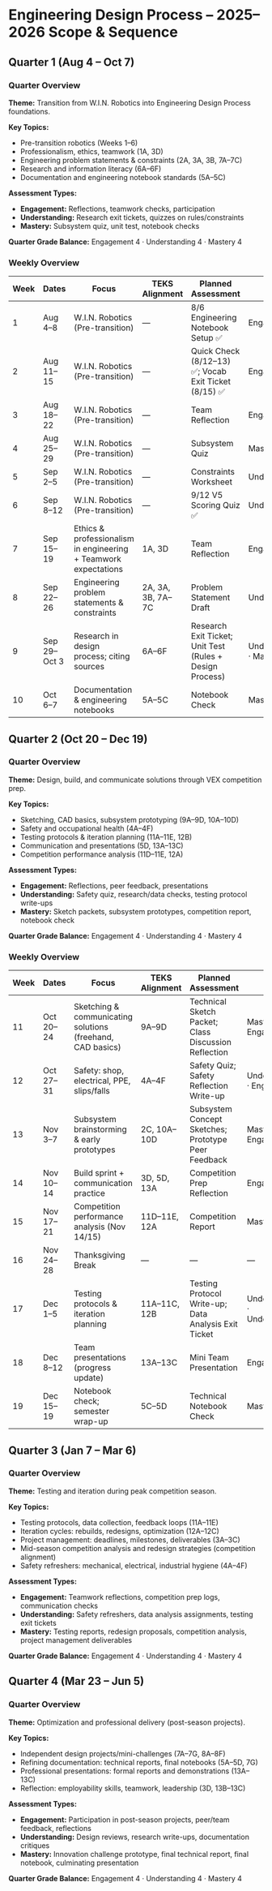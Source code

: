 # Engineering Design Process – 2025–2026 Scope & Sequence

## Quarter 1 (Aug 4 – Oct 7)

### Quarter Overview

**Theme:** Transition from W.I.N. Robotics into Engineering Design Process foundations.

**Key Topics:**
- Pre-transition robotics (Weeks 1–6)
- Professionalism, ethics, teamwork (1A, 3D)
- Engineering problem statements & constraints (2A, 3A, 3B, 7A–7C)
- Research and information literacy (6A–6F)
- Documentation and engineering notebook standards (5A–5C)

**Assessment Types:**
- **Engagement:** Reflections, teamwork checks, participation
- **Understanding:** Research exit tickets, quizzes on rules/constraints
- **Mastery:** Subsystem quiz, unit test, notebook checks

**Quarter Grade Balance:** Engagement 4 · Understanding 4 · Mastery 4

### Weekly Overview

| Week | Dates | Focus | TEKS Alignment | Planned Assessment | Type |
|------|-------|-------|----------------|-------------------|------|
| 1 | Aug 4–8 | W.I.N. Robotics (Pre-transition) | — | 8/6 Engineering Notebook Setup ✅ | Engagement |
| 2 | Aug 11–15 | W.I.N. Robotics (Pre-transition) | — | Quick Check (8/12–13) ✅; Vocab Exit Ticket (8/15) ✅ | Engagement |
| 3 | Aug 18–22 | W.I.N. Robotics (Pre-transition) | — | Team Reflection | Engagement |
| 4 | Aug 25–29 | W.I.N. Robotics (Pre-transition) | — | Subsystem Quiz | Mastery |
| 5 | Sep 2–5 | W.I.N. Robotics (Pre-transition) | — | Constraints Worksheet | Understanding |
| 6 | Sep 8–12 | W.I.N. Robotics (Pre-transition) | — | 9/12 V5 Scoring Quiz ✅ | Understanding |
| 7 | Sep 15–19 | Ethics & professionalism in engineering + Teamwork expectations | 1A, 3D | Team Reflection | Engagement |
| 8 | Sep 22–26 | Engineering problem statements & constraints | 2A, 3A, 3B, 7A–7C | Problem Statement Draft | Understanding |
| 9 | Sep 29–Oct 3 | Research in design process; citing sources | 6A–6F | Research Exit Ticket; Unit Test (Rules + Design Process) | Understanding · Mastery |
| 10 | Oct 6–7 | Documentation & engineering notebooks | 5A–5C | Notebook Check | Mastery |

## Quarter 2 (Oct 20 – Dec 19)

### Quarter Overview

**Theme:** Design, build, and communicate solutions through VEX competition prep.

**Key Topics:**
- Sketching, CAD basics, subsystem prototyping (9A–9D, 10A–10D)
- Safety and occupational health (4A–4F)
- Testing protocols & iteration planning (11A–11E, 12B)
- Communication and presentations (5D, 13A–13C)
- Competition performance analysis (11D–11E, 12A)

**Assessment Types:**
- **Engagement:** Reflections, peer feedback, presentations
- **Understanding:** Safety quiz, research/data checks, testing protocol write-ups
- **Mastery:** Sketch packets, subsystem prototypes, competition report, notebook check

**Quarter Grade Balance:** Engagement 4 · Understanding 4 · Mastery 4

### Weekly Overview

| Week | Dates | Focus | TEKS Alignment | Planned Assessment | Type |
|------|-------|-------|----------------|-------------------|------|
| 11 | Oct 20–24 | Sketching & communicating solutions (freehand, CAD basics) | 9A–9D | Technical Sketch Packet; Class Discussion Reflection | Mastery · Engagement |
| 12 | Oct 27–31 | Safety: shop, electrical, PPE, slips/falls | 4A–4F | Safety Quiz; Safety Reflection Write-up | Understanding · Engagement |
| 13 | Nov 3–7 | Subsystem brainstorming & early prototypes | 2C, 10A–10D | Subsystem Concept Sketches; Prototype Peer Feedback | Mastery · Engagement |
| 14 | Nov 10–14 | Build sprint + communication practice | 3D, 5D, 13A | Competition Prep Reflection | Engagement |
| 15 | Nov 17–21 | Competition performance analysis (Nov 14/15) | 11D–11E, 12A | Competition Report | Mastery |
| 16 | Nov 24–28 | Thanksgiving Break | — | — | — |
| 17 | Dec 1–5 | Testing protocols & iteration planning | 11A–11C, 12B | Testing Protocol Write-up; Data Analysis Exit Ticket | Understanding · Understanding |
| 18 | Dec 8–12 | Team presentations (progress update) | 13A–13C | Mini Team Presentation | Engagement |
| 19 | Dec 15–19 | Notebook check; semester wrap-up | 5C–5D | Technical Notebook Check | Mastery |

## Quarter 3 (Jan 7 – Mar 6)

### Quarter Overview

**Theme:** Testing and iteration during peak competition season.

**Key Topics:**
- Testing protocols, data collection, feedback loops (11A–11E)
- Iteration cycles: rebuilds, redesigns, optimization (12A–12C)
- Project management: deadlines, milestones, deliverables (3A–3C)
- Mid-season competition analysis and redesign strategies (competition alignment)
- Safety refreshers: mechanical, electrical, industrial hygiene (4A–4F)

**Assessment Types:**
- **Engagement:** Teamwork reflections, competition prep logs, communication checks
- **Understanding:** Safety refreshers, data analysis assignments, testing exit tickets
- **Mastery:** Testing reports, redesign proposals, competition analysis, project management deliverables

**Quarter Grade Balance:** Engagement 4 · Understanding 4 · Mastery 4

## Quarter 4 (Mar 23 – Jun 5)

### Quarter Overview

**Theme:** Optimization and professional delivery (post-season projects).

**Key Topics:**
- Independent design projects/mini-challenges (7A–7G, 8A–8F)
- Refining documentation: technical reports, final notebooks (5A–5D, 7G)
- Professional presentations: formal reports and demonstrations (13A–13C)
- Reflection: employability skills, teamwork, leadership (3D, 13B–13C)

**Assessment Types:**
- **Engagement:** Participation in post-season projects, peer/team feedback, reflections
- **Understanding:** Design reviews, research write-ups, documentation critiques
- **Mastery:** Innovation challenge prototype, final technical report, final notebook, culminating presentation

**Quarter Grade Balance:** Engagement 4 · Understanding 4 · Mastery 4
